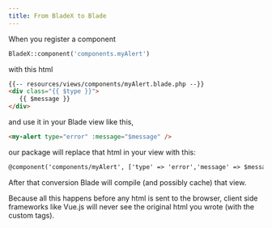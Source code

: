 ```yaml
---
title: From BladeX to Blade
---
```


When you register a component

```php
BladeX::component('components.myAlert')
```
with this html

```html
{{-- resources/views/components/myAlert.blade.php --}}
<div class="{{ $type }}">
   {{ $message }}
</div>
```

and use it in your Blade view like this,

```html
<my-alert type="error" :message="$message" />
```

our package will replace that html in your view with this:

```html
@component('components/myAlert', ['type' => 'error','message' => $message,])@endcomponent
```

After that conversion Blade will compile (and possibly cache) that view.

Because all this happens before any html is sent to the browser, client side frameworks like Vue.js will never see the original html you wrote (with the custom tags).